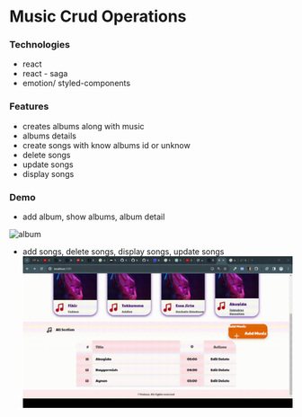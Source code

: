 # Music Crud Operations

### Technologies

- react
- react - saga
- emotion/ styled-components

### Features

- creates albums along with music
- albums details
- create songs with know albums id or unknow
- delete songs
- update songs
- display songs

### Demo

- add album, show albums, album detail

![album](./add%20album.gif)

- add songs, delete songs, display songs, update songs
  ![songs](./add%20update%20delete%20songs.gif)
